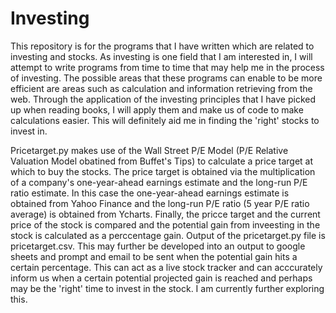 # Investing

This repository is for the programs that I have written which are related to investing and stocks. As investing is one field that I am interested
in, I will attempt to write programs from time to time that may help me in the process of investing. The possible areas that these programs can
enable to be more efficient are areas such as calculation and information retrieving from the web. Through the application of the investing
principles that I have picked up when reading books, I will apply them and make us of code to make calculations easier. This will definitely aid
me in finding the 'right' stocks to invest in.


Pricetarget.py makes use of the Wall Street P/E Model (P/E Relative Valuation Model obatined from Buffet's Tips) to calculate a price target at which 
to buy the stocks. The price target is obtained via the multiplication of a company's one-year-ahead earnings estimate and the long-run P/E ratio estimate. 
In this case the one-year-ahead earnings estimate is obtained from Yahoo Finance and the long-run P/E ratio (5 year P/E ratio average) is obtained
from Ycharts. Finally, the pricce target and the current price of the stock is compared and the potential gain from inveesting in the stock
is calculated as a perccentage gain.  Output of the pricetarget.py file is pricetarget.csv. This may further be developed into an output to google
sheets and prompt and email to be sent when the potential gain hits a certain percentage. This can act as a live stock tracker and can acccurately
inform us when a certain potential projected gain is reached and perhaps may be the 'right' time to invest in the stock. I am currently further 
exploring this.
